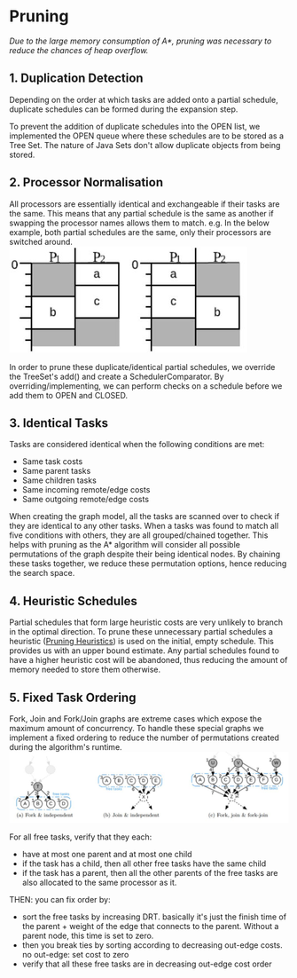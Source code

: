 # Pruning
_Due to the large memory consumption of A*, pruning was necessary to reduce the chances of heap overflow._

## 1. Duplication Detection
Depending on the order at which tasks are added onto a partial schedule, duplicate schedules can be
formed during the expansion step.

To prevent the addition of duplicate schedules into the OPEN list, we implemented the OPEN queue where these schedules are to be stored as a Tree Set.
The nature of Java Sets don't allow duplicate objects from being stored.

## 2. Processor Normalisation
All processors are essentially identical and exchangeable if their tasks are the same. This means that any partial schedule is the same as another if
swapping the processor names allows them to match. e.g. In the below example, both partial schedules are the same, only their processors are switched around.
![NormalisationExample](../meeting_minutes/normalised_processors_image.JPG)

In order to prune these duplicate/identical partial schedules, we override the TreeSet's add() and create a SchedulerComparator.
By overriding/implementing, we can perform checks on a schedule before we add them to OPEN and CLOSED.

## 3. Identical Tasks
Tasks are considered identical when the following conditions are met:
- Same task costs
- Same parent tasks
- Same children tasks
- Same incoming remote/edge costs
- Same outgoing remote/edge costs

When creating the graph model, all the tasks are scanned over to check if they are identical to any other tasks. When a tasks was found to match all five conditions
with others, they are all grouped/chained together. This helps with pruning as the A* algorithm will consider all possible permutations of the graph despite their being identical 
nodes. By chaining these tasks together, we reduce these permutation options, hence reducing the search space.

## 4. Heuristic Schedules
Partial schedules that form large heuristic costs are very unlikely to branch in the optimal direction. To prune these unnecessary partial schedules
a heuristic ([Pruning Heuristics](heuristics.md)) is used on the initial, empty schedule. This provides us with an upper bound estimate. Any partial schedules found to 
have a higher heuristic cost will be abandoned, thus reducing the amount of memory needed to store them otherwise.

## 5. Fixed Task Ordering
Fork, Join and Fork/Join graphs are extreme cases which expose the maximum amount of concurrency. To handle these special graphs we implement a fixed ordering to reduce the number of permutations
created during the algorithm's runtime.
![fork join graphs](fork_join_graphs.jpg)

For all free tasks, verify that they each: 
- have at most one parent and at most one child
- if the task has  a child, then all  other free tasks have the same child
- if the task has a parent, then all the other parents of the free tasks are also allocated to the same processor as it.

THEN: you can fix order by:
- sort the free tasks by increasing DRT. basically it's just the finish time of the parent + weight of the edge that connects to the parent. Without a parent node, this time is set to zero.
- then you break ties by sorting according to decreasing out-edge costs. no out-edge: set cost to zero
- verify that all these free tasks are in decreasing out-edge cost order